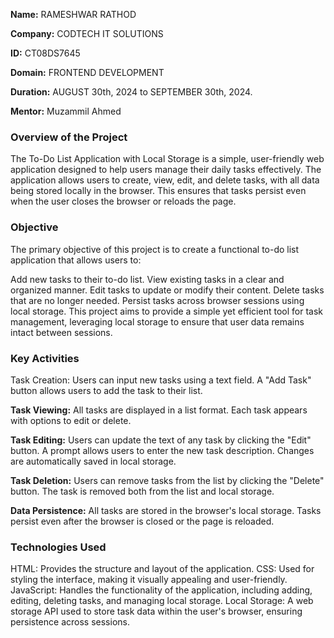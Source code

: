**Name:**  RAMESHWAR RATHOD

**Company:** CODTECH IT SOLUTIONS

**ID:** CT08DS7645

**Domain:** FRONTEND DEVELOPMENT

**Duration:** AUGUST 30th, 2024 to SEPTEMBER
 30th, 2024.

**Mentor:** Muzammil Ahmed

### Overview of the Project
The To-Do List Application with Local Storage is a simple, user-friendly web application designed to help users manage their daily tasks effectively. The application allows users to create, view, edit, and delete tasks, with all data being stored locally in the browser. This ensures that tasks persist even when the user closes the browser or reloads the page.

### Objective
The primary objective of this project is to create a functional to-do list application that allows users to:

Add new tasks to their to-do list.
View existing tasks in a clear and organized manner.
Edit tasks to update or modify their content.
Delete tasks that are no longer needed.
Persist tasks across browser sessions using local storage.
This project aims to provide a simple yet efficient tool for task management, leveraging local storage to ensure that user data remains intact between sessions.


### Key Activities
Task Creation:
Users can input new tasks using a text field.
A "Add Task" button allows users to add the task to their list.

**Task Viewing:**
All tasks are displayed in a list format.
Each task appears with options to edit or delete.

**Task Editing:**
Users can update the text of any task by clicking the "Edit" button.
A prompt allows users to enter the new task description.
Changes are automatically saved in local storage.

**Task Deletion:**
Users can remove tasks from the list by clicking the "Delete" button.
The task is removed both from the list and local storage.

**Data Persistence:**
All tasks are stored in the browser's local storage.
Tasks persist even after the browser is closed or the page is reloaded.

### Technologies Used
HTML: Provides the structure and layout of the application.
CSS: Used for styling the interface, making it visually appealing and user-friendly.
JavaScript: Handles the functionality of the application, including adding, editing, deleting tasks, and managing local storage.
Local Storage: A web storage API used to store task data within the user's browser, ensuring persistence across sessions.

